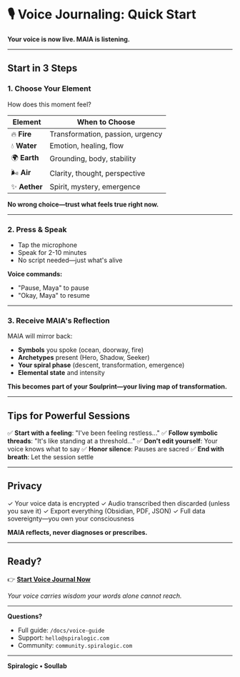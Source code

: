 # 🎙️ Voice Journaling: Quick Start

**Your voice is now live. MAIA is listening.**

---

## Start in 3 Steps

### 1. Choose Your Element

How does this moment feel?

| Element | When to Choose |
|---------|----------------|
| 🔥 **Fire** | Transformation, passion, urgency |
| 💧 **Water** | Emotion, healing, flow |
| 🌍 **Earth** | Grounding, body, stability |
| 🌬️ **Air** | Clarity, thought, perspective |
| ✨ **Aether** | Spirit, mystery, emergence |

**No wrong choice—trust what feels true right now.**

---

### 2. Press & Speak

- Tap the microphone
- Speak for 2-10 minutes
- No script needed—just what's alive

**Voice commands:**
- "Pause, Maya" to pause
- "Okay, Maya" to resume

---

### 3. Receive MAIA's Reflection

MAIA will mirror back:
- **Symbols** you spoke (ocean, doorway, fire)
- **Archetypes** present (Hero, Shadow, Seeker)
- **Your spiral phase** (descent, transformation, emergence)
- **Elemental state** and intensity

**This becomes part of your Soulprint—your living map of transformation.**

---

## Tips for Powerful Sessions

✅ **Start with a feeling**: "I've been feeling restless..."
✅ **Follow symbolic threads**: "It's like standing at a threshold..."
✅ **Don't edit yourself**: Your voice knows what to say
✅ **Honor silence**: Pauses are sacred
✅ **End with breath**: Let the session settle

---

## Privacy

✓ Your voice data is encrypted
✓ Audio transcribed then discarded (unless you save it)
✓ Export everything (Obsidian, PDF, JSON)
✓ Full data sovereignty—you own your consciousness

**MAIA reflects, never diagnoses or prescribes.**

---

## Ready?

👉 **[Start Voice Journal Now](#)**

*Your voice carries wisdom your words alone cannot reach.*

---

**Questions?**
- Full guide: `/docs/voice-guide`
- Support: `hello@spiralogic.com`
- Community: `community.spiralogic.com`

---

**Spiralogic • Soullab**